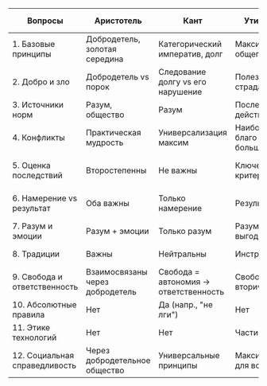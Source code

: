 | Вопросы               | Аристотель                          | Кант                                | Утилитаризм                     | Прагматизм                      | Йонас (Этика ответственности)      |
|-----------------------|-------------------------------------|-------------------------------------|----------------------------------|---------------------------------|------------------------------------|
| 1. Базовые принципы | Добродетель, золотая середина      | Категорический императив, долг     | Максимизация общего счастья     | Практическая польза, опыт       | Ответственность за будущее         |
| 2. Добро и зло     | Добродетель vs порок               | Следование долгу vs его нарушение  | Полезность vs страдание         | Эффективность vs бесполезность  | Сохранение жизни vs угроза будущему|
| 3. Источники норм   | Разум, общество                    | Разум                              | Последствия действий            | Практический опыт               | Выживание человечества             |
| 4. Конфликты        | Практическая мудрость              | Универсализация максим             | Наибольшее благо для большинства| Эксперимент, адаптация          | Приоритет будущих поколений        |
| 5. Оценка последствий | Второстепенны                     | Не важны                           | Ключевой критерий               | Центральный фактор              | Акцент на долгосрочные последствия |
| 6. Намерение vs результат | Оба важны                    | Только намерение                   | Результат                       | Результат                       | Результат (но с учетом намерения)  |
| 7. Разум и эмоции   | Разум + эмоции                     | Только разум                       | Разум (расчет выгоды)           | Разум + опыт                    | Разум (предвидение)                |
| 8. Традиции         | Важны                              | Нейтральны                         | Инструментальны                 | Гибкость                        | Менее важны, чем будущее            |
| 9. Свобода и ответственность | Взаимосвязаны через добродетель | Свобода = автономия → ответственность | Свобода вторична               | Свобода + адаптация             | Свобода → долг перед будущим       |
| 10. Абсолютные правила | Нет                               | Да (напр., "не лги")              | Нет                             | Нет                             | Да (сохранение человечества)       |
| 11. Этике технологий | Нет                               | Нет                                | Частично                        | Да (гибкость)                   | Да (фокус на ответственность)  |
| 12. Социальная справедливость | Через добродетельное общество | Универсальные принципы             | Максимум благ для всех          | Практические решения            | Гарантия будущего благополучия     |

